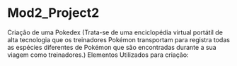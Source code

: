 # Mod2_Project2
Criação de uma Pokedex (Trata-se de uma enciclopédia virtual portátil de alta tecnologia que os treinadores Pokémon transportam para registra todas as espécies diferentes de Pokémon que são encontradas durante a sua viagem como treinadores.)   Elementos Utilizados para criação:
